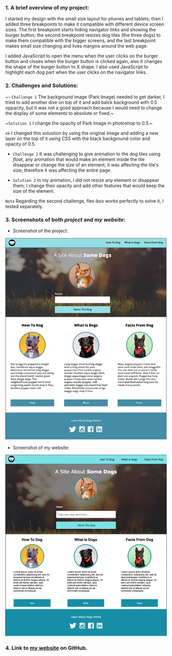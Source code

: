 ### 1. A brief overview of my project:

I started my design with the small size layout for phones and tablets; then I added three breakpoints to make it compatible with different device screen sizes. The first breakpoint starts hiding navigator links and showing the burger button; the second breakpoint resizes dog tiles (the three dogs) to make them compatible with the bigger screens, and the last breakpoint makes small size changing and lives margins around the web page.

I added JavaScript to open the menu when the user clicks on the burger button and closes when the burger button is clicked again, also it changes the shape of the burger button to X shape. I also used JavaScript to highlight each dog part when the user clicks on the navigator links.

### 2. Challenges and Solutions:

~- `Challenge 1` The background image (Park Image) needed to get darker, I tried to add another dive on top of it and add balck background with 0.5 oppacity, but it was not a good approach because I would need to change the display of some elements to absolute or fixed.~

~`Solution 1` I change the opacity of Park Image in photoshop to 0.5.~

`ok` I changed this solustion by using the original image and adding a new layer on the top of it using CSS with the black background-color and opacity of 0.5.

- `Challenge 2`  It was challenging to give animation to the dog tiles using *float*, any animation that would make an element inside the tile disappear or change the size of an element; it was affecting the tile's size; therefore it was affecting the entire page.

- `Solution 2`  In my animation, I did not resize any element or disappear them; I change their opacity and add other features that would keep the size of the element.

`Note` Regarding the second challenge, flex-box works perfectly to solve it, I tested separately.

### 3. Screenshots of both *project* and *my website*:

- Screenshot of the project:

![Image of the project](https://github.com/hndfaw/dog-party/blob/master/images/project.jpg)

- Screenshot of my website:

![Image of my website](https://github.com/hndfaw/dog-party/blob/master/images/my_website.jpg)

### 4. Link to [my website](https://hndfaw.github.io/dog-party/) on GitHub.
